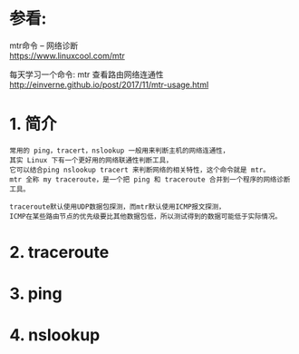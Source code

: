 # 参看:
mtr命令 – 网络诊断  
https://www.linuxcool.com/mtr  


每天学习一个命令: mtr 查看路由网络连通性   
http://einverne.github.io/post/2017/11/mtr-usage.html  


# 1. 简介
    常用的 ping，tracert，nslookup 一般用来判断主机的网络连通性，
    其实 Linux 下有一个更好用的网络联通性判断工具，
    它可以结合ping nslookup tracert 来判断网络的相关特性，这个命令就是 mtr。
    mtr 全称 my traceroute，是一个把 ping 和 traceroute 合并到一个程序的网络诊断工具。 

    traceroute默认使用UDP数据包探测，而mtr默认使用ICMP报文探测，
    ICMP在某些路由节点的优先级要比其他数据包低，所以测试得到的数据可能低于实际情况。
    
# 2. traceroute
# 3. ping 
# 4. nslookup

